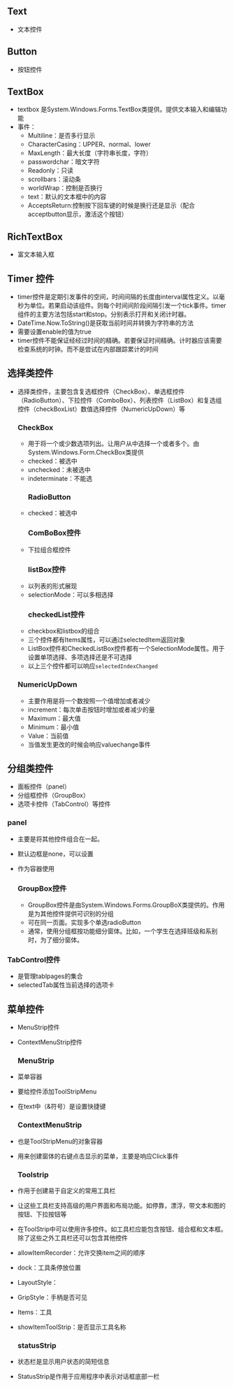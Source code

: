## Text

* 文本控件

## Button

* 按钮控件

## TextBox

* textbox 是System.Windows.Forms.TextBox类提供。提供文本输入和编辑功能
* 事件：
  * Multiline：是否多行显示
  * CharacterCasing：UPPER、normal、lower
  * MaxLength：最大长度（字符串长度，字符）
  * passwordchar：暗文字符
  * Readonly：只读
  * scrollbars：滚动条
  * worldWrap：控制是否换行
  * text：默认的文本框中的内容
  * AcceptsReturn:控制按下回车键的时候是换行还是显示（配合acceptbutton显示，激活这个按钮） 

## RichTextBox

* 富文本输入框

## Timer 控件

* timer控件是定期引发事件的空间，时间间隔的长度由interval属性定义。以毫秒为单位。若果启动该组件。则每个时间间阶段间隔引发一个tick事件。timer组件的主要方法包括start和stop。分别表示打开和关闭计时器。
* DateTime.Now.ToString\(\)是获取当前时间并转换为字符串的方法
* 需要设置enable的值为true
* timer控件不能保证经经过时间的精确。若要保证时间精确。计时器应该需要检查系统的时钟。而不是尝试在内部跟踪累计的时间

## 选择类控件

* 选择类控件，主要包含复选框控件（CheckBox）、单选框控件（RadioButton）、下拉控件（ComboBox）、列表控件（ListBox）和复选组控件（checkBoxList）数值选择控件（NumericUpDown）等

  ### CheckBox

  * 用于将一个或少数选项列出。让用户从中选择一个或者多个。由System.Windows.Form.CheckBox类提供
  * checked：被选中
  * unchecked：未被选中
  * indeterminate：不能选
    ### RadioButton
  * checked：被选中
    ### ComBoBox控件
  * 下拉组合框控件 
    ### listBox控件
  * 以列表的形式展现
  * selectionMode：可以多相选择
    ### checkedList控件
  * checkbox和listbox的组合
  * 三个控件都有Items属性，可以通过selectedItem返回对象
  * ListBox控件和CheckedListBox控件都有一个SelectionMode属性。用于设置单项选择、多项选择还是不可选择
  * 以上三个控件都可以响应`selectedIndexChanged`

  ### NumericUpDown

  * 主要作用是将一个数按照一个值增加或者减少
  * increment：每次单击按钮时增加或者减少的量
  * Maximum：最大值
  * Minimum：最小值
  * Value：当前值
  * 当值发生更改的时候会响应valuechange事件

## 分组类控件

* 面板控件（panel）
* 分组框控件（GroupBox）
* 选项卡控件（TabControl）等控件

### panel

* 主要是将其他控件组合在一起。
* 默认边框是none，可以设置
* 作为容器使用

  ### GroupBox控件

  * GroupBox控件是由System.Windows.Forms.GroupBoX类提供的。作用是为其他控件提供可识别的分组
  * 可在同一页面。实现多个单选radioButton
  * 通常，使用分组框按功能细分窗体。比如，一个学生在选择班级和系别时，为了细分窗体。

### TabControl控件

* 是管理tablpages的集合
* selectedTab属性当前选择的选项卡

## 菜单控件

* MenuStrip控件
* ContextMenuStrip控件

  ### MenuStrip

* 菜单容器
* 要给控件添加ToolStripMenu
* 在text中（&符号）是设置快捷键

  ### ContextMenuStrip

* 也是ToolStripMenu的对象容器
* 用来创建窗体的右键点击显示的菜单，主要是响应Click事件

  ### Toolstrip

* 作用于创建易于自定义的常用工具栏
* 让这些工具栏支持高级的用户界面和布局功能。如停靠，漂浮，带文本和图的按钮、下拉按钮等
* 在ToolStrip中可以使用许多控件。如工具栏应能包含按钮、组合框和文本框。除了这些之外工具栏还可以包含其他控件
* allowItemRecorder：允许交换item之间的顺序
* dock：工具条停放位置
* LayoutStyle：
* GripStyle：手柄是否可见
* Items：工具
* showItemToolStrip：是否显示工具名称
  ### statusStrip
* 状态栏是显示用户状态的简短信息
* StatusStrip是作用于应用程序中表示对话框底部一栏




